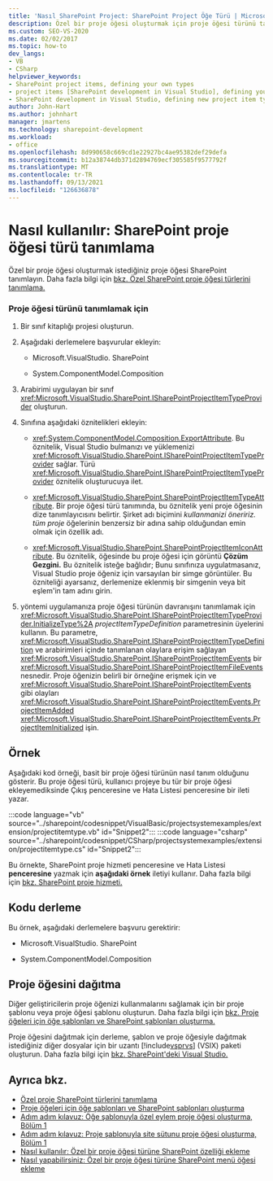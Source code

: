 ```yaml
---
title: 'Nasıl SharePoint Project: SharePoint Project Öğe Türü | Microsoft Docs'
description: Özel bir proje öğesi oluşturmak için proje öğesi türünü tanımlamayı SharePoint anlıyoruz.
ms.custom: SEO-VS-2020
ms.date: 02/02/2017
ms.topic: how-to
dev_langs:
- VB
- CSharp
helpviewer_keywords:
- SharePoint project items, defining your own types
- project items [SharePoint development in Visual Studio], defining your own types
- SharePoint development in Visual Studio, defining new project item types
author: John-Hart
ms.author: johnhart
manager: jmartens
ms.technology: sharepoint-development
ms.workload:
- office
ms.openlocfilehash: 8d990658c669cd1e22927bc4ae95382def29defa
ms.sourcegitcommit: b12a38744db371d2894769ecf305585f9577792f
ms.translationtype: MT
ms.contentlocale: tr-TR
ms.lasthandoff: 09/13/2021
ms.locfileid: "126636878"
---
```

# <a name="how-to-define-a-sharepoint-project-item-type"></a>Nasıl kullanılır: SharePoint proje öğesi türü tanımlama
  Özel bir proje öğesi oluşturmak istediğiniz proje öğesi SharePoint tanımlayın. Daha fazla bilgi için [bkz. Özel SharePoint proje öğesi türlerini tanımlama.](../sharepoint/defining-custom-sharepoint-project-item-types.md)

### <a name="to-define-a-project-item-type"></a>Proje öğesi türünü tanımlamak için

1. Bir sınıf kitaplığı projesi oluşturun.

2. Aşağıdaki derlemelere başvurular ekleyin:

    - Microsoft.VisualStudio. SharePoint

    - System.ComponentModel.Composition

3. Arabirimi uygulayan bir sınıf <xref:Microsoft.VisualStudio.SharePoint.ISharePointProjectItemTypeProvider> oluşturun.

4. Sınıfına aşağıdaki öznitelikleri ekleyin:

    - <xref:System.ComponentModel.Composition.ExportAttribute>. Bu öznitelik, Visual Studio bulmanızı ve yüklemenizi <xref:Microsoft.VisualStudio.SharePoint.ISharePointProjectItemTypeProvider> sağlar. Türü <xref:Microsoft.VisualStudio.SharePoint.ISharePointProjectItemTypeProvider> öznitelik oluşturucuya ilet.

    - <xref:Microsoft.VisualStudio.SharePoint.SharePointProjectItemTypeAttribute>. Bir proje öğesi türü tanımında, bu öznitelik yeni proje öğesinin dize tanımlayıcısını belirtir. Şirket adı biçimini *kullanmanizi öneririz.* *tüm proje* öğelerinin benzersiz bir adına sahip olduğundan emin olmak için özellik adı.

    - <xref:Microsoft.VisualStudio.SharePoint.SharePointProjectItemIconAttribute>. Bu öznitelik, öğesinde bu proje öğesi için görüntü **Çözüm Gezgini.** Bu öznitelik isteğe bağlıdır; Bunu sınıfınıza uygulatmasanız, Visual Studio proje öğeniz için varsayılan bir simge görüntüler. Bu özniteliği ayarsanız, derlemenize eklenmiş bir simgenin veya bit eşlem'in tam adını girin.

5. yöntemi uygulamanıza proje öğesi türünün davranışını tanımlamak için <xref:Microsoft.VisualStudio.SharePoint.ISharePointProjectItemTypeProvider.InitializeType%2A> *projectItemTypeDefinition* parametresinin üyelerini kullanın. Bu parametre, <xref:Microsoft.VisualStudio.SharePoint.ISharePointProjectItemTypeDefinition> ve arabirimleri içinde tanımlanan olaylara erişim sağlayan <xref:Microsoft.VisualStudio.SharePoint.ISharePointProjectItemEvents> bir <xref:Microsoft.VisualStudio.SharePoint.ISharePointProjectItemFileEvents> nesnedir. Proje öğenizin belirli bir örneğine erişmek için ve <xref:Microsoft.VisualStudio.SharePoint.ISharePointProjectItemEvents> gibi olayları <xref:Microsoft.VisualStudio.SharePoint.ISharePointProjectItemEvents.ProjectItemAdded> <xref:Microsoft.VisualStudio.SharePoint.ISharePointProjectItemEvents.ProjectItemInitialized> işin.

## <a name="example"></a>Örnek
 Aşağıdaki kod örneği, basit bir proje öğesi türünün nasıl tanım olduğunu gösterir. Bu proje öğesi türü,  kullanıcı projeye  bu tür bir proje öğesi ekleyemediksinde Çıkış penceresine ve Hata Listesi penceresine bir ileti yazar.

 :::code language="vb" source="../sharepoint/codesnippet/VisualBasic/projectsystemexamples/extension/projectitemtype.vb" id="Snippet2":::
 :::code language="csharp" source="../sharepoint/codesnippet/CSharp/projectsystemexamples/extension/projectitemtype.cs" id="Snippet2":::

 Bu örnekte, SharePoint proje hizmeti penceresine ve Hata Listesi **penceresine** yazmak için **aşağıdaki örnek** iletiyi kullanır. Daha fazla bilgi için [bkz. SharePoint proje hizmeti.](../sharepoint/using-the-sharepoint-project-service.md)

## <a name="compile-the-code"></a>Kodu derleme
 Bu örnek, aşağıdaki derlemelere başvuru gerektirir:

- Microsoft.VisualStudio. SharePoint

- System.ComponentModel.Composition

## <a name="deploy-the-project-item"></a>Proje öğesini dağıtma
 Diğer geliştiricilerin proje öğenizi kullanmalarını sağlamak için bir proje şablonu veya proje öğesi şablonu oluşturun. Daha fazla bilgi için [bkz. Proje öğeleri için öğe şablonları ve SharePoint şablonları oluşturma.](../sharepoint/creating-item-templates-and-project-templates-for-sharepoint-project-items.md)

 Proje öğesini dağıtmak için derleme, şablon ve proje öğesiyle dağıtmak istediğiniz diğer dosyalar için bir uzantı [!include[vsprvs](../sharepoint/includes/vsprvs-md.md)] (VSIX) paketi oluşturun. Daha fazla bilgi için [bkz. SharePoint'deki Visual Studio.](../sharepoint/deploying-extensions-for-the-sharepoint-tools-in-visual-studio.md)

## <a name="see-also"></a>Ayrıca bkz.
- [Özel proje SharePoint türlerini tanımlama](../sharepoint/defining-custom-sharepoint-project-item-types.md)
- [Proje öğeleri için öğe şablonları ve SharePoint şablonları oluşturma](../sharepoint/creating-item-templates-and-project-templates-for-sharepoint-project-items.md)
- [Adım adım kılavuz: Öğe şablonuyla özel eylem proje öğesi oluşturma, Bölüm 1](../sharepoint/walkthrough-creating-a-custom-action-project-item-with-an-item-template-part-1.md)
- [Adım adım kılavuz: Proje şablonuyla site sütunu proje öğesi oluşturma, Bölüm 1](../sharepoint/walkthrough-creating-a-site-column-project-item-with-a-project-template-part-1.md)
- [Nasıl kullanılır: Özel bir proje öğesi türüne SharePoint özelliği ekleme](../sharepoint/how-to-add-a-property-to-a-custom-sharepoint-project-item-type.md)
- [Nasıl yapabilirsiniz: Özel bir proje öğesi türüne SharePoint menü öğesi ekleme](../sharepoint/how-to-add-a-shortcut-menu-item-to-a-custom-sharepoint-project-item-type.md)

